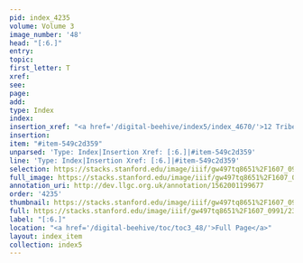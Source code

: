 ```yaml
---
pid: index_4235
volume: Volume 3
image_number: '48'
head: "[:6.]"
entry: 
topic: 
first_letter: T
xref: 
see: 
page: 
add: 
type: Index
index: 
insertion_xref: "<a href='/digital-beehive/index5/index_4670/'>12 Tribes of Isr</a>"
insertion: 
item: "#item-549c2d359"
unparsed: 'Type: Index|Insertion Xref: [:6.]|#item-549c2d359'
line: 'Type: Index|Insertion Xref: [:6.]|#item-549c2d359'
selection: https://stacks.stanford.edu/image/iiif/gw497tq8651%2F1607_0991/2366,962,133,107/full/0/default.jpg
full_image: https://stacks.stanford.edu/image/iiif/gw497tq8651%2F1607_0991/full/full/0/default.jpg
annotation_uri: http://dev.llgc.org.uk/annotation/1562001199677
order: '4235'
thumbnail: https://stacks.stanford.edu/image/iiif/gw497tq8651%2F1607_0991/2366,962,133,107/150,/0/default.jpg
full: https://stacks.stanford.edu/image/iiif/gw497tq8651%2F1607_0991/2366,962,133,107/full/0/default.jpg
label: "[:6.]"
location: "<a href='/digital-beehive/toc/toc3_48/'>Full Page</a>"
layout: index_item
collection: index5
---
```

